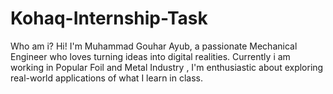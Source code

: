 # Kohaq-Internship-Task
Who am i?  Hi! I'm Muhammad Gouhar Ayub, a passionate Mechanical Engineer  who loves turning ideas into digital realities. Currently  i am working in Popular Foil and Metal Industry , I'm enthusiastic about exploring real-world applications of what I learn in class.
